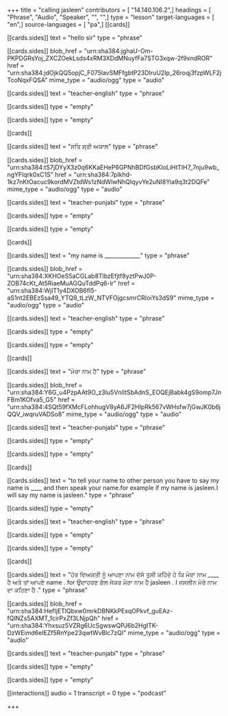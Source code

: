 +++
title = "calling jasleen"
contributors = [ "14.140.106.2",]
headings = [ "Phrase", "Audio", "Speaker", "", "",]
type = "lesson"
target-languages = [ "en",]
source-languages = [ "pa",]
[[cards]]

[[cards.sides]]
text = "hello sir"
type = "phrase"

[[cards.sides]]
blob_href = "urn:sha384:jghaU-Om-PKPDGRsYoj_ZXCZOekLsds4xRM3XDdMNuyfFa7STG3xqw-2f9xndROR"
href = "urn:sha384:jdOjkQQ5opjC_F075lavSMFfgbtP23DIruU2Ip_26roqj3fzpWLF2jTcoNqxFQSA"
mime_type = "audio/ogg"
type = "audio"

[[cards.sides]]
text = "teacher-english"
type = "phrase"

[[cards.sides]]
type = "empty"

[[cards.sides]]
type = "empty"

[[cards]]

[[cards.sides]]
text = "ਸਤਿ ਸ਼੍ਰੀ ਅਕਾਲ"
type = "phrase"

[[cards.sides]]
blob_href = "urn:sha384:tS7jDYyX3z0q6KKaEHeP6GPNhBDfGsbKIoLiHtTIH7_7nju9wb_ngYFlqrk0xC1S"
href = "urn:sha384:7plkhd-1kz7nKtOacuc9kordMVZtdWs1zNdWlwNhQIqyvYe2uNI8Yia9q3t2DQFe"
mime_type = "audio/ogg"
type = "audio"

[[cards.sides]]
text = "teacher-punjabi"
type = "phrase"

[[cards.sides]]
type = "empty"

[[cards.sides]]
type = "empty"

[[cards]]

[[cards.sides]]
text = "my name is _____________"
type = "phrase"

[[cards.sides]]
blob_href = "urn:sha384:XKHOeS5aCGLab8TlbzEfjtf8yztPwJ0P-ZOB74cKt_At5RiaeMuAGQuTddPq6-lr"
href = "urn:sha384:WjlT1y4DXOB6fI5-aS1nt2EBEzSsa49_YTQ9_tLzW_NTVFOjgcsmrCRIoiYs3dS9"
mime_type = "audio/ogg"
type = "audio"

[[cards.sides]]
text = "teacher-english"
type = "phrase"

[[cards.sides]]
type = "empty"

[[cards.sides]]
type = "empty"

[[cards]]

[[cards.sides]]
text = "ਮੇਰਾ ਨਾਮ ਹੈ"
type = "phrase"

[[cards.sides]]
blob_href = "urn:sha384:Y6G_u4PzpAAt9O_z3Iu5VnlItSbAdnS_EOQEjBabk4gS9omp7JnFBm1KOfva5_G5"
href = "urn:sha384:4SQt59fXMcFLohhugV8yA6JF2HIpRk567vWHsfw7jGwJK0b6jQQV_iwqruVADSo8"
mime_type = "audio/ogg"
type = "audio"

[[cards.sides]]
text = "teacher-punjabi"
type = "phrase"

[[cards.sides]]
type = "empty"

[[cards.sides]]
type = "empty"

[[cards]]

[[cards.sides]]
text = "to tell your name to other person you have to say my name is ____ and then speak your name.for example if my name is jasleen.I will say my name is jasleen."
type = "phrase"

[[cards.sides]]
type = "empty"

[[cards.sides]]
text = "teacher-english"
type = "phrase"

[[cards.sides]]
type = "empty"

[[cards.sides]]
type = "empty"

[[cards]]

[[cards.sides]]
text = "ਹੋਰ ਵਿਅਕਤੀ ਨੂੰ ਆਪਣਾ ਨਾਮ ਦੱਸੋ ਤੁਸੀ ਕਹਿੰਦੇ ਹੋ ਕਿ ਮੇਰਾ ਨਾਮ ____ ਹੈ ਅਤੇ ਤਾਂ ਆਪਣੇ name . for ਉਦਾਹਰਣ ਗੱਲ ਜੇਕਰ ਮੇਰਾ ਨਾਮ ਹੈ jasleen . I ਜਸਲੀਨ ਮੇਰੇ ਨਾਮ ਦਾ ਕਹਿਣਾ ਹੈ ."
type = "phrase"

[[cards.sides]]
blob_href = "urn:sha384:HefIjETlQbxw0mrkDBNKkPExqOPkvf_guEAz-fQlNZs5AXMT_1cirPxZf3LNjpQh"
href = "urn:sha384:Yhxsuz5VZRg6UcSgwswQPJ6b2HgITK-DzWEimd6eIEZf5RnYpe23qwtWvBlc7zQI"
mime_type = "audio/ogg"
type = "audio"

[[cards.sides]]
text = "teacher-punjabi"
type = "phrase"

[[cards.sides]]
type = "empty"

[[cards.sides]]
type = "empty"

[[interactions]]
audio = 1
transcript = 0
type = "podcast"

+++
